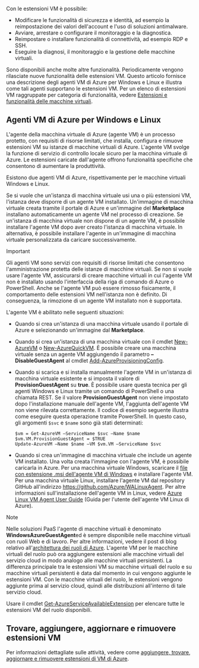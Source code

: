 

Con le estensioni VM è possibile:

* Modificare le funzionalità di sicurezza e identità, ad esempio la reimpostazione dei valori dell'account e l'uso di soluzioni antimalware.
* Avviare, arrestare o configurare il monitoraggio e la diagnostica.
* Reimpostare o installare funzionalità di connettività, ad esempio RDP e SSH.
* Eseguire la diagnosi, il monitoraggio e la gestione delle macchine virtuali.

Sono disponibili anche molte altre funzionalità. Periodicamente vengono rilasciate nuove funzionalità delle estensioni VM. Questo articolo fornisce una descrizione degli agenti VM di Azure per Windows e Linux e illustra come tali agenti supportano le estensioni VM. Per un elenco di estensioni VM raggruppate per categoria di funzionalità, vedere [Estensioni e funzionalità delle macchine virtuali](../articles/virtual-machines/virtual-machines-windows-extensions-features.md?toc=%2fazure%2fvirtual-machines%2fwindows%2ftoc.json).

## <a name="azure-vm-agents-for-windows-and-linux"></a>Agenti VM di Azure per Windows e Linux
L'agente della macchina virtuale di Azure (agente VM) è un processo protetto, con requisiti di risorse limitati, che installa, configura e rimuove estensioni VM su istanze di macchine virtuali di Azure. L'agente VM svolge la funzione di servizio di controllo locale sicuro per la macchina virtuale di Azure. Le estensioni caricate dall'agente offrono funzionalità specifiche che consentono di aumentare la produttività.

Esistono due agenti VM di Azure, rispettivamente per le macchine virtuali Windows e Linux.

Se si vuole che un'istanza di macchina virtuale usi una o più estensioni VM, l'istanza deve disporre di un agente VM installato. Un'immagine di macchina virtuale creata tramite il portale di Azure e un'immagine del **Marketplace** installano automaticamente un agente VM nel processo di creazione. Se un'istanza di macchina virtuale non dispone di un agente VM, è possibile installare l'agente VM dopo aver creato l'istanza di macchina virtuale. In alternativa, è possibile installare l'agente in un'immagine di macchina virtuale personalizzata da caricare successivamente.

> [!IMPORTANT]
> Gli agenti VM sono servizi con requisiti di risorse limitati che consentono l'amministrazione protetta delle istanze di macchine virtuali. Se non si vuole usare l'agente VM, assicurarsi di creare macchine virtuali in cui l'agente VM non è installato usando l'interfaccia della riga di comando di Azure o PowerShell. Anche se l'agente VM può essere rimosso fisicamente, il comportamento delle estensioni VM nell'istanza non è definito. Di conseguenza, la rimozione di un agente VM installato non è supportata.
>

L'agente VM è abilitato nelle seguenti situazioni:

* Quando si crea un'istanza di una macchina virtuale usando il portale di Azure e selezionando un'immagine dal **Marketplace**.
* Quando si crea un'istanza di una macchina virtuale con il cmdlet [New-AzureVM](https://msdn.microsoft.com/library/azure/dn495254.aspx) o [New-AzureQuickVM](https://msdn.microsoft.com/library/azure/dn495183.aspx). È possibile creare una macchina virtuale senza un agente VM aggiungendo il parametro **–DisableGuestAgent** al cmdlet [Add-AzureProvisioningConfig](https://msdn.microsoft.com/library/azure/dn495299.aspx).

* Quando si scarica e si installa manualmente l'agente VM in un'istanza di macchina virtuale esistente e si imposta il valore di **ProvisionGuestAgent** su **true**. È possibile usare questa tecnica per gli agenti Windows e Linux tramite un comando di PowerShell o una chiamata REST. Se il valore **ProvisionGuestAgent** non viene impostato dopo l'installazione manuale dell'agente VM, l'aggiunta dell'agente VM non viene rilevata correttamente. Il codice di esempio seguente illustra come eseguire questa operazione tramite PowerShell. In questo caso, gli argomenti `$svc` e `$name` sono già stati determinati:

      $vm = Get-AzureVM –ServiceName $svc –Name $name
      $vm.VM.ProvisionGuestAgent = $TRUE
      Update-AzureVM –Name $name –VM $vm.VM –ServiceName $svc

* Quando si crea un'immagine di macchina virtuale che include un agente VM installato. Una volta creata l'immagine con l'agente VM, è possibile caricarla in Azure. Per una macchina virtuale Windows, scaricare il [file con estensione .msi dell'agente VM di Windows](http://go.microsoft.com/fwlink/?LinkID=394789) e installare l'agente VM. Per una macchina virtuale Linux, installare l'agente VM dal repository GitHub all'indirizzo <https://github.com/Azure/WALinuxAgent>. Per altre informazioni sull'installazione dell'agente VM in Linux, vedere [Azure Linux VM Agent User Guide](../articles/virtual-machines/virtual-machines-linux-agent-user-guide.md?toc=%2fazure%2fvirtual-machines%2flinux%2ftoc.json) (Guida per l'utente dell'agente VM Linux di Azure).

> [!NOTE]
> Nelle soluzioni PaaS l'agente di macchine virtuali è denominato **WindowsAzureGuestAgent**ed è sempre disponibile nelle macchine virtuali con ruoli Web e di lavoro. Per altre informazioni, vedere il post di blog relativo all'[architettura dei ruoli di Azure](http://blogs.msdn.com/b/kwill/archive/2011/05/05/windows-azure-role-architecture.aspx). L'agente VM per le macchine virtuali del ruolo può ora aggiungere estensioni alle macchine virtuali del servizio cloud in modo analogo alle macchine virtuali persistenti. La differenza principale tra le estensioni VM su macchine virtuali del ruolo e su macchine virtuali persistenti è data dal momento in cui vengono aggiunte le estensioni VM. Con le macchine virtuali del ruolo, le estensioni vengono aggiunte prima al servizio cloud, quindi alle distribuzioni all'interno di tale servizio cloud.
>
> Usare il cmdlet [Get-AzureServiceAvailableExtension](https://msdn.microsoft.com/library/azure/dn722498.aspx) per elencare tutte le estensioni VM del ruolo disponibili.
>
>

## <a name="find-add-update-and-remove-vm-extensions"></a>Trovare, aggiungere, aggiornare e rimuovere estensioni VM
Per informazioni dettagliate sulle attività, vedere come [aggiungere, trovare, aggiornare e rimuovere estensioni di VM di Azure](../articles/virtual-machines/windows/classic/manage-extensions.md?toc=%2fazure%2fvirtual-machines%2fwindows%2fclassic%2ftoc.json).
